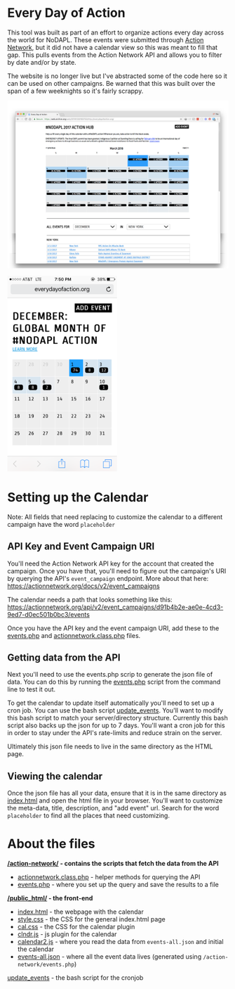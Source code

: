 # Every Day of Action
This tool was built as part of an effort to organize actions every day across the world for NoDAPL. These events were submitted through [Action Network](https://actionnetwork.org/), but it did not have a calendar view so this was meant to fill that gap. This pulls events from the Action Network API and allows you to filter by date and/or by state.

The website is no longer live but I've abstracted some of the code here so it can be used on other campaigns. Be warned that this was built over the span of a few weeknights so it's fairly scrappy.

![Here's a mashup of screenshots](screenshot.png)

<img src="screenshot-mobile.png" width="250" alt="mobile screenshot" />

# Setting up the Calendar

Note: All fields that need replacing to customize the calendar to a different campaign have the word `placeholder`

## API Key and Event Campaign URI

You'll need the Action Network API key for the account that created the campaign. Once you have that, you'll need to figure out the campaign's URI by querying the API's `event_campaign` endpoint. More about that here: https://actionnetwork.org/docs/v2/event_campaigns

The calendar needs a path that looks something like this: https://actionnetwork.org/api/v2/event_campaigns/d91b4b2e-ae0e-4cd3-9ed7-d0ec501b0bc3/events

Once you have the API key and the event campaign URI, add these to the [events.php](action-network/events.php) and [actionnetwork.class.php](action-network/actionnetwork.class.php) files.

## Getting data from the API

Next you'll need to use the events.php scrip to generate the json file of data. You can do this by running the [events.php](action-network/events.php) script from the command line to test it out. 

To get the calendar to update itself automatically you'll need to set up a cron job. You can use the bash script [update_events](update-events). You'll want to modify this bash script to match your server/directory structure. Currently this bash script also backs up the json for up to 7 days. You'll want a cron job for this in order to stay under the API's rate-limits and reduce strain on the server.

Ultimately this json file needs to live in the same directory as the HTML page.

## Viewing the calendar

Once the json file has all your data, ensure that it is in the same directory as [index.html](public_html/index.html) and open the html file in your browser. You'll want to customize the meta-data, title, description, and "add event" url. Search for the word `placeholder` to find all the places that need customizing. 

# About the files

**[/action-network/](action-network/) - contains the scripts that fetch the data from the API**  
* [actionnetwork.class.php](action-network/actionnetwork.class.php) - helper methods for querying the API
* [events.php](action-network/events.php) - where you set up the query and save the results to a file

**[/public_html/](public_html/) - the front-end**  
* [index.html](public_html/index.html) - the webpage with the calendar
* [style.css](public_html/style.css) - the CSS for the general index.html page
* [cal.css](public_html/cal.css) - the CSS for the calendar plugin
* [clndr.js](public_html/clndr.js) - js plugin for the calendar
* [calendar2.js](public_html/calendar2.js) - where you read the data from `events-all.json` and initial the calendar
* [events-all.json](public_html/events-all.json) - where all the event data lives (generated using `/action-network/events.php`)

[update_events](update_events) - the bash script for the cronjob